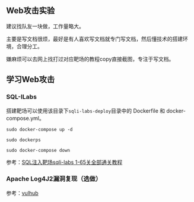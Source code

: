 ## Web攻击实验
建议找队友一块做，工作量略大。

主要是写文档很烦，最好是有人喜欢写文档就专门写文档，然后懂技术的搭建环境，合理分工。

嫌麻烦可以去网上找打过对应靶场的教程copy直接截图，专注于写文档。

## 学习Web攻击
### SQL-ILabs 
搭建靶场可以使用该目录下`sqli-labs-deploy`目录中的 Dockerfile 和 docker-compose.yml。

```shell
sudo docker-compose up -d

sudo dockerps

sudo docker-compose down
```

参考：[SQL注入靶场sqli-labs 1-65关全部通关教程 ](https://www.cnblogs.com/-qing-/p/11610385.html)

### Apache Log4J2漏洞复现（选做）
参考：[vulhub](https://github.com/vulhub/vulhub/tree/master/log4j/CVE-2021-44228)